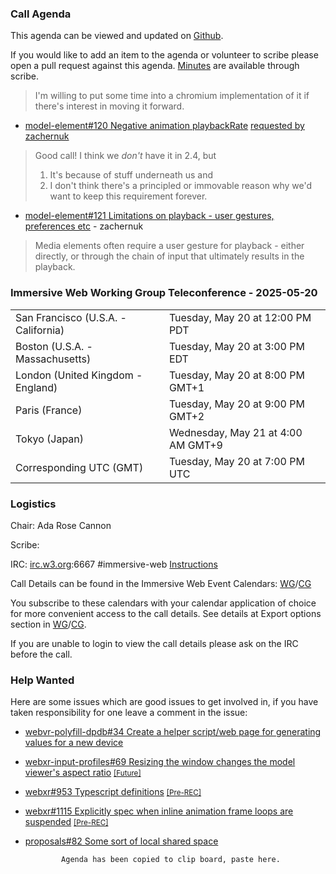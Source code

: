 ### Call Agenda

This agenda can be viewed and updated on [Github](https://github.com/immersive-web/administrivia/blob/main/meetings/2025/2025-05-20-Immersive_Web_Working_Group_Teleconference-agenda.md).

If you would like to add an item to the agenda or volunteer to scribe please open a pull request against this agenda. [Minutes](https://www.w3.org/2025/05/20-immersive-web-minutes.html) are available through scribe.

>
>I'm willing to put some time into a chromium implementation of it if there's interest in moving it forward.

* [model-element#120 Negative animation playbackRate](https://github.com/immersive-web/model-element/issues/120) [requested by zachernuk](https://github.com/immersive-web/model-element/issues/120#issuecomment-2887373308)
> Good call! I think we _don't_ have it in 2.4, but 
>1. It's because of stuff underneath us and 
>2. I don't think there's a principled or immovable reason why we'd want to keep this requirement forever.

* [model-element#121 Limitations on playback - user gestures, preferences etc](https://github.com/immersive-web/model-element/issues/121) - zachernuk
> Media elements often require a user gesture for playback - either directly, or through the chain of input that  ultimately  results in the playback. 
 >

### Immersive Web Working Group Teleconference - 2025-05-20

<table>
<tr><td> San Francisco (U.S.A. - California) <td> Tuesday, May 20 at 12:00 PM PDT
<tr><td> Boston (U.S.A. - Massachusetts) <td> Tuesday, May 20 at 3:00 PM EDT
<tr><td> London (United Kingdom - England) <td> Tuesday, May 20 at 8:00 PM GMT+1
<tr><td> Paris (France) <td> Tuesday, May 20 at 9:00 PM GMT+2
<tr><td> Tokyo (Japan) <td> Wednesday, May 21 at 4:00 AM GMT+9
<tr><td> Corresponding UTC (GMT) <td> Tuesday, May 20 at 7:00 PM UTC
</table>

### Logistics

Chair: Ada Rose Cannon

Scribe:

IRC: [irc.w3.org](https://irc.w3.org/):6667 #immersive-web [Instructions](https://github.com/immersive-web/administrivia/blob/main/IRC.md)

Call Details can be found in the Immersive Web Event Calendars: [WG](https://www.w3.org/groups/wg/immersive-web/calendar/)/[CG](https://www.w3.org/groups/cg/immersive-web/calendar/)

You subscribe to these calendars with your calendar application of choice for more convenient access to the call details. See details at Export options section in [WG](https://www.w3.org/groups/wg/immersive-web/calendar/#export)/[CG](https://www.w3.org/groups/cg/immersive-web/calendar/#export).

If you are unable to login to view the call details please ask on the IRC before the call.

### Help Wanted

Here are some issues which are good issues to get involved in, if you have taken responsibility for one leave a comment in the issue:

- [webvr-polyfill-dpdb#34 Create a helper script/web page for generating values for a new device](https://github.com/immersive-web/webvr-polyfill-dpdb/issues/34)
- [webxr-input-profiles#69 Resizing the window changes the model viewer's aspect ratio](https://github.com/immersive-web/webxr-input-profiles/issues/69) [<small>[Future]</small>](https://api.github.com/repos/immersive-web/webxr-input-profiles/milestones/4)
- [webxr#953 Typescript definitions](https://github.com/immersive-web/webxr/issues/953) [<small>[Pre-REC]</small>](https://api.github.com/repos/immersive-web/webxr/milestones/16)
- [webxr#1115 Explicitly spec when inline animation frame loops are suspended](https://github.com/immersive-web/webxr/issues/1115) [<small>[Pre-REC]</small>](https://api.github.com/repos/immersive-web/webxr/milestones/16)
- [proposals#82 Some sort of local shared space](https://github.com/immersive-web/proposals/issues/82)


              Agenda has been copied to clip board, paste here.
